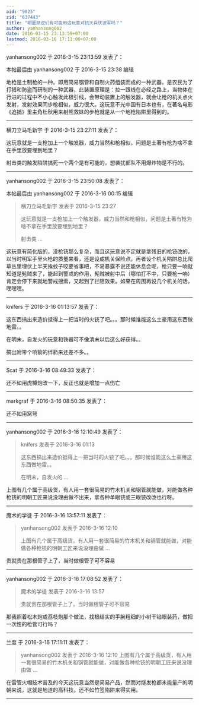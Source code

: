 ```yaml
---
aid: "9025"
zid: "637443"
title: "明匪顽逆们有可能用这玩意对抗天兵伏波军吗？"
author: yanhansong002
date: 2016-03-15 23:13:59+07:00
lastmod: 2016-03-16 17:11:00+07:00
---
```


yanhansong002 于 2016-3-15 23:13:59 发表了：

本帖最后由 yanhansong002 于 2016-3-15 23:38 编辑

地枪是土制枪的一种。即用简易钢管和自制火药组装而成的一种武器。是农民为了打猎和防盗而研制的一种武器，此装置原理是：拉一跟线在必经之路上，当物体在行进的过程中不小心触发此根引线，会带动装置上的触发器，就会让枪的机关点火发射，发射效果同步枪相似，威力很大。这玩意不光中国有日本也有，在著名电影《追捕》里主角杜秋用来射熊救妹的步枪就是从一个地枪陷阱里得到的。

---

横刀立马毛新宇 于 2016-3-15 23:27:11 发表了：

这玩意就是一支枪加上一个触发器，威力当然和枪相似，问题是土著有枪为啥不拿在手里放要埋到地里？

射击类的触发陷阱搞死一个两个是有可能的，想袭扰部队不用爆炸物是不行的。

---

yanhansong002 于 2016-3-15 23:50:08 发表了：

本帖最后由 yanhansong002 于 2016-3-16 00:15 编辑

> 横刀立马毛新宇 发表于 2016-3-15 23:27
>
> 这玩意就是一支枪加上一个触发器，威力当然和枪相似，问题是土著有枪为啥不拿在手里放要埋到地里？
>
> 射击类 ...

这玩意有简化版的，没枪铳那么复杂，而且这玩意说不定就是拿残旧的枪铳改的，以当时明军手里火枪的质量来看，还是设成机关保险点。再者设个机关陷阱总比爬草丛里埋伏上半天挨蚊子咬要省事吧，不易暴露不说还能休息会呢，枪只要一响就知道是髡贼来了，能起到警戒的作用，髡贼被射中后（哪怕打不中，只要枪一响）肯定会停下来就地警戒搜索，又起到了拦阻效果。如果在周围再设几个机关的话，嘿嘿嘿。

---

knifers 于 2016-3-16 01:13:57 发表了：

这东西搞出来造价抵得上一把当时的火铳了吧。。。那时候谁能这么土豪用这东西做地雷。。

在明末，自发火的玩意和铁器可不像清末以后这么好获得。。

搞出附带个响箭的绊箭来还差不多。。

---

Scat 于 2016-3-16 08:49:33 发表了：

还不如用虎樽炮改一下，反正也就是增加一点伤亡

---

markgraf 于 2016-3-16 08:50:35 发表了：

还不如用窝弩

---

yanhansong002 于 2016-3-16 12:10:49 发表了：

> knifers 发表于 2016-3-16 01:13
>
> 这东西搞出来造价抵得上一把当时的火铳了吧。。。那时候谁能这么土豪用这东西做地雷。。
>
> 在明末，自发火的 ...

上图有几个属于高级货，有人用一套很简易的竹木机关和钢管就能做，对能做各种枪铳的明朝工匠来说没理由做不出来，拿各种单眼铳或三眼铳改改也行呀。

---

魔术的学徒 于 2016-3-16 13:57:11 发表了：

> yanhansong002 发表于 2016-3-16 12:10
>
> 上图有几个属于高级货，有人用一套很简易的竹木机关和钢管就能做，对能做各种枪铳的明朝工匠来说没理由做 ...

贵就贵在那根管子上了，当时做根管子可不容易

---

yanhansong002 于 2016-3-16 17:08:52 发表了：

> 魔术的学徒 发表于 2016-3-16 13:57
>
> 贵就贵在那根管子上了，当时做根管子可不容易

那我照着松木炮或荔枝炮那个做法，找根结实的手腕粗细的小树干钻眼装药，做把一次性的枪管可行吗？

---

兰度 于 2016-3-16 17:11:11 发表了：

> yanhansong002 发表于 2016-3-16 12:10 上图有几个属于高级货，有人用一套很简易的竹木机关和钢管就能做，对能做各种枪铳的明朝工匠来说没理由做 ...

在雷管火帽技术普及的今天这玩意当然是简易产品，然而对燧发枪都未能量产的明朝来说，这就是地道的高科技。还不如竹签陷阱来得实用。

---
